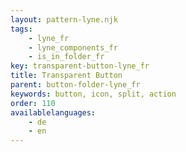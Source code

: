 ```yaml
---
layout: pattern-lyne.njk
tags: 
    - lyne_fr
    - lyne_components_fr
    - is_in_folder_fr
key: transparent-button-lyne_fr
title: Transparent Button
parent: button-folder-lyne_fr
keywords: button, icon, split, action
order: 110
availablelanguages: 
    - de
    - en
---
```

